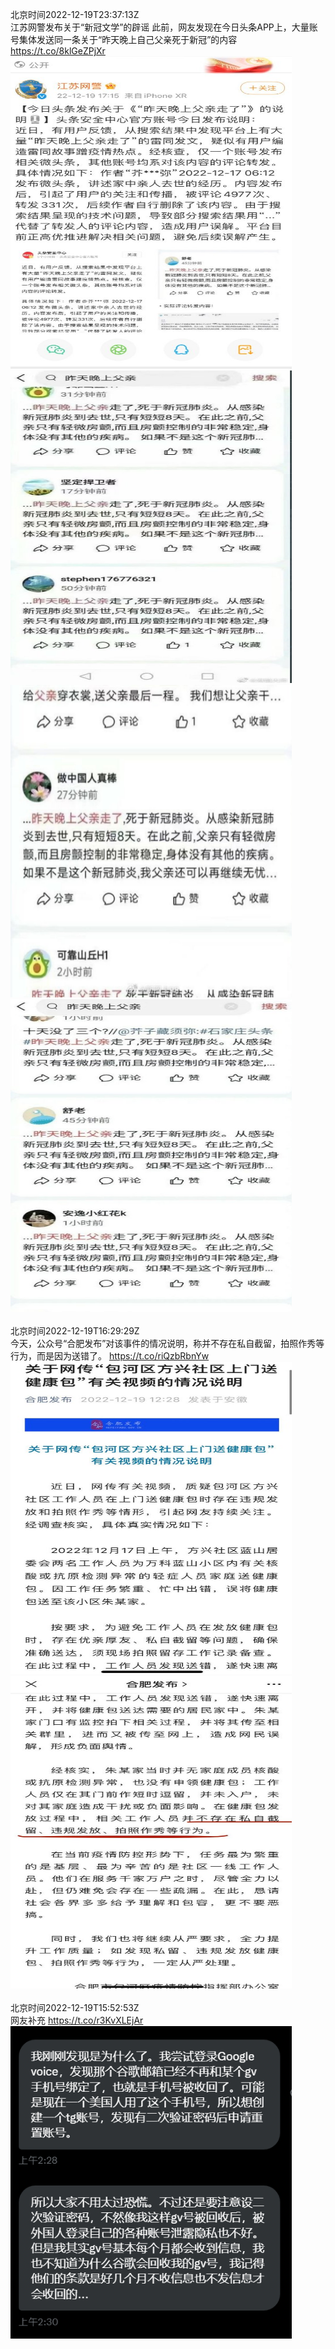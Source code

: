 北京时间2022-12-19T23:37:13Z<br>江苏网警发布关于“新冠文学”的辟谣
此前，网友发现在今日头条APP上，大量账号集体发送同一条关于“昨天晚上自己父亲死于新冠”的内容 https://t.co/8klGeZPjXr<br><img src='/temp/image/2022/n-Month-12/1604863429021683712_0.jpg' width='450' height='500'><img src='/temp/image/2022/n-Month-12/1604863429021683712_1.jpg' width='450' height='500'><img src='/temp/image/2022/n-Month-12/1604863429021683712_2.jpg' width='450' height='500'><img src='/temp/image/2022/n-Month-12/1604863429021683712_3.jpg' width='450' height='500'><br><br>北京时间2022-12-19T16:29:29Z<br>今天，公众号“合肥发布”对该事件的情况说明，称并不存在私自截留，拍照作秀等行为，而是因为送错了。 https://t.co/riQzbRbnYw<br><img src='/temp/image/2022/n-Month-12/1604755789855436800_0.jpg' width='450' height='500'><img src='/temp/image/2022/n-Month-12/1604755789855436800_1.jpg' width='450' height='500'><br><br>北京时间2022-12-19T15:52:53Z<br>网友补充 https://t.co/r3KvXLEjAr<br><img src='/temp/image/2022/n-Month-12/1604746578031685632_0.jpg' width='450' height='500'><br><br>